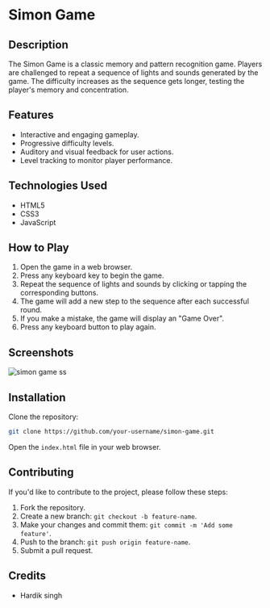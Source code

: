

# Simon Game

## Description

The Simon Game is a classic memory and pattern recognition game. Players are challenged to repeat a sequence of lights and sounds generated by the game. The difficulty increases as the sequence gets longer, testing the player's memory and concentration.

## Features

- Interactive and engaging gameplay.
- Progressive difficulty levels.
- Auditory and visual feedback for user actions.
- Level tracking to monitor player performance.

## Technologies Used

- HTML5
- CSS3
- JavaScript

## How to Play

1. Open the game in a web browser.
2. Press any keyboard key to begin the game.
3. Repeat the sequence of lights and sounds by clicking or tapping the corresponding buttons.
4. The game will add a new step to the sequence after each successful round.
5. If you make a mistake, the game will display an "Game Over".
6. Press any keyboard button to play again.

## Screenshots

![simon game ss](https://github.com/hardik4555/Simon-game-using-HTML-CSS-and-JS/assets/95064351/c7b0b3bc-5998-44e0-905b-2a0a6e977d38)


## Installation

Clone the repository:

```bash
git clone https://github.com/your-username/simon-game.git
```

Open the `index.html` file in your web browser.

## Contributing

If you'd like to contribute to the project, please follow these steps:

1. Fork the repository.
2. Create a new branch: `git checkout -b feature-name`.
3. Make your changes and commit them: `git commit -m 'Add some feature'`.
4. Push to the branch: `git push origin feature-name`.
5. Submit a pull request.

## Credits

- Hardik singh
